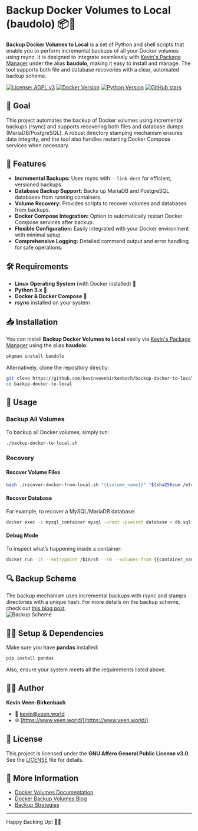 # Backup Docker Volumes to Local (baudolo) 📦🔄

**Backup Docker Volumes to Local** is a set of Python and shell scripts that enable you to perform incremental backups of all your Docker volumes using rsync. It is designed to integrate seamlessly with [Kevin's Package Manager](https://github.com/kevinveenbirkenbach/package-manager) under the alias **baudolo**, making it easy to install and manage. The tool supports both file and database recoveries with a clear, automated backup scheme.

[![License: AGPL v3](https://img.shields.io/badge/License-AGPL%20v3-blue.svg)](https://www.gnu.org/licenses/agpl-3.0) [![Docker Version](https://img.shields.io/badge/Docker-Yes-blue.svg)](https://www.docker.com) [![Python Version](https://img.shields.io/badge/Python-3.x-blue.svg)](https://www.python.org) [![GitHub stars](https://img.shields.io/github/stars/kevinveenbirkenbach/backup-docker-to-local.svg?style=social)](https://github.com/kevinveenbirkenbach/backup-docker-to-local/stargazers)

## 🎯 Goal

This project automates the backup of Docker volumes using incremental backups (rsync) and supports recovering both files and database dumps (MariaDB/PostgreSQL). A robust directory stamping mechanism ensures data integrity, and the tool also handles restarting Docker Compose services when necessary.

## 🚀 Features

- **Incremental Backups:** Uses rsync with `--link-dest` for efficient, versioned backups.
- **Database Backup Support:** Backs up MariaDB and PostgreSQL databases from running containers.
- **Volume Recovery:** Provides scripts to recover volumes and databases from backups.
- **Docker Compose Integration:** Option to automatically restart Docker Compose services after backup.
- **Flexible Configuration:** Easily integrated with your Docker environment with minimal setup.
- **Comprehensive Logging:** Detailed command output and error handling for safe operations.

## 🛠 Requirements

- **Linux Operating System** (with Docker installed) 🐧
- **Python 3.x** 🐍
- **Docker & Docker Compose** 🔧
- **rsync** installed on your system

## 📥 Installation

You can install **Backup Docker Volumes to Local** easily via [Kevin's Package Manager](https://github.com/kevinveenbirkenbach/package-manager) using the alias **baudolo**:

```bash
pkgman install baudolo
```

Alternatively, clone the repository directly:

```bash
git clone https://github.com/kevinveenbirkenbach/backup-docker-to-local.git
cd backup-docker-to-local
```

## 🚀 Usage

### Backup All Volumes

To backup all Docker volumes, simply run:

```bash
./backup-docker-to-local.sh
```

### Recovery

#### Recover Volume Files

```bash
bash ./recover-docker-from-local.sh "{{volume_name}}" "$(sha256sum /etc/machine-id | head -c 64)" "{{version_to_recover}}"
```

#### Recover Database

For example, to recover a MySQL/MariaDB database:

```bash
docker exec -i mysql_container mysql -uroot -psecret database < db.sql
```

#### Debug Mode

To inspect what’s happening inside a container:

```bash
docker run -it --entrypoint /bin/sh --rm --volumes-from {{container_name}} -v /Backups/:/Backups/ kevinveenbirkenbach/alpine-rsync
```

## 🔍 Backup Scheme

The backup mechanism uses incremental backups with rsync and stamps directories with a unique hash. For more details on the backup scheme, check out [this blog post](https://blog.veen.world/blog/2020/12/26/how-i-backup-dedicated-root-servers/).  
![Backup Scheme](https://blog.veen.world/wp-content/uploads/2020/12/server-backup-1024x755.jpg)

## 🧑‍💻 Setup & Dependencies

Make sure you have **pandas** installed:

```bash
pip install pandas
```

Also, ensure your system meets all the requirements listed above.

## 👨‍💻 Author

**Kevin Veen-Birkenbach**  
- 📧 [kevin@veen.world](mailto:kevin@veen.world)  
- 🌐 [https://www.veen.world/](https://www.veen.world/)

## 📜 License

This project is licensed under the **GNU Affero General Public License v3.0**. See the [LICENSE](./LICENSE) file for details.

## 🔗 More Information

- [Docker Volumes Documentation](https://docs.docker.com/storage/volumes/)
- [Docker Backup Volumes Blog](https://blog.ssdnodes.com/blog/docker-backup-volumes/)
- [Backup Strategies](https://en.wikipedia.org/wiki/Incremental_backup#Incremental)

---

Happy Backing Up! 🚀🔐
